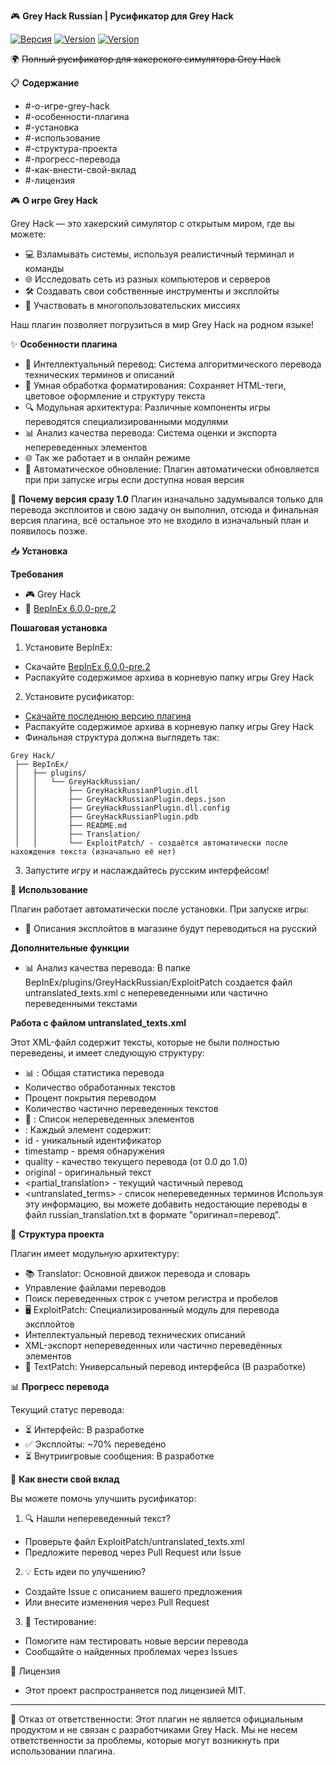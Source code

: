 🎮 **Grey Hack Russian | Русификатор для Grey Hack**

 [![Версия](https://img.shields.io/github/v/release/Tzigan/Grey_Hack_rus?label=%D0%92%D0%B5%D1%80%D1%81%D0%B8%D1%8F)](https://github.com/Tzigan/Grey_Hack_rus/releases/latest) [![Version](https://img.shields.io/badge/BepInEx-6.0.0--pre.2-green)](https://github.com/BepInEx/BepInEx/releases/tag/v6.0.0-pre.2) [![Version](https://img.shields.io/badge/Grey%20Hack-0.9.5-5c7cfa)](https://store.steampowered.com/app/605230/Grey_Hack/)
 
 🌍 ~~Полный русификатор для хакерского симулятора Grey Hack~~

📋 **Содержание**

- #-о-игре-grey-hack
- #-особенности-плагина
- #-установка
- #-использование
- #-структура-проекта
- #-прогресс-перевода
- #-как-внести-свой-вклад
- #-лицензия

🎮 **О игре Grey Hack**

Grey Hack — это хакерский симулятор с открытым миром, где вы можете:
- 💻 Взламывать системы, используя реалистичный терминал и команды
- 🌐 Исследовать сеть из разных компьютеров и серверов
- 🛠 Создавать свои собственные инструменты и эксплойты
- 🤝 Участвовать в многопользовательских миссиях

Наш плагин позволяет погрузиться в мир Grey Hack на родном языке!

✨ **Особенности плагина**
- 📝 Интеллектуальный перевод: Система алгоритмического перевода технических терминов и описаний
- 🧠 Умная обработка форматирования: Сохраняет HTML-теги, цветовое оформление и структуру текста
- 🔍 Модульная архитектура: Различные компоненты игры переводятся специализированными модулями
- 📊 Анализ качества перевода: Система оценки и экспорта непереведенных элементов
- 🌐 Так же работает и в онлайн режиме
- 🔄 Автоматическое обновление: Плагин автоматически обновляется при при запуске игры если доступна новая версия

📌 **Почему версия сразу 1.0**
Плагин изначально задумывался только для перевода эксплоитов и свою задачу он выполнил, отсюда и финальная версия плагина, всё остальное это не входило в изначальный план и появилось позже.

📥 **Установка**

**Требования**
- 🎮 Grey Hack
- 🔌 [BepInEx 6.0.0-pre.2](https://github.com/BepInEx/BepInEx/releases/tag/v6.0.0-pre.2)

**Пошаговая установка**
1. Установите BepInEx:
- Скачайте [BepInEx 6.0.0-pre.2](https://github.com/BepInEx/BepInEx/releases/tag/v6.0.0-pre.2)
- Распакуйте содержимое архива в корневую папку игры Grey Hack
2. Установите русификатор:
- [Скачайте последнюю версию плагина](https://github.com/Tzigan/Grey_Hack_rus/releases)
- Распакуйте содержимое архива в корневую папку игры Grey Hack
- Финальная структура должна выглядеть так:
```
Grey Hack/
 ├── BepInEx/
 │   ├── plugins/
 │   │   └── GreyHackRussian/
 │   │       ├── GreyHackRussianPlugin.dll
 │   │       ├── GreyHackRussianPlugin.deps.json
 │   │       ├── GreyHackRussianPlugin.dll.config
 │   │       ├── GreyHackRussianPlugin.pdb
 │   │       ├── README.md
 │   │       ├── Translation/
 │   │       └── ExploitPatch/ - создаётся автоматически после нахождения текста (изначально её нет)
```
 3. Запустите игру и наслаждайтесь русским интерфейсом!
  
🚀 **Использование**

Плагин работает автоматически после установки. При запуске игры:
- 🔄 Описания эксплойтов в магазине будут переводиться на русский

**Дополнительные функции**
- 📊 Анализ качества перевода: В папке BepInEx/plugins/GreyHackRussian/ExploitPatch создается файл untranslated_texts.xml с непереведенными или частично переведенными текстами

**Работа с файлом untranslated_texts.xml**

Этот XML-файл содержит тексты, которые не были полностью переведены, и имеет следующую структуру:
- 📊 <statistics>: Общая статистика перевода
- Количество обработанных текстов
- Процент покрытия переводом
- Количество частично переведенных текстов
- 📝 <items>: Список непереведенных элементов
- <item>: Каждый элемент содержит:
- id - уникальный идентификатор
- timestamp - время обнаружения
- quality - качество текущего перевода (от 0.0 до 1.0)
- original - оригинальный текст
- <partial_translation> - текущий частичный перевод
- <untranslated_terms> - список непереведенных терминов
Используя эту информацию, вы можете добавить недостающие переводы в файл russian_translation.txt в формате "оригинал=перевод".

🧩 **Структура проекта**

Плагин имеет модульную архитектуру:
- 📚 Translator: Основной движок перевода и словарь
- Управление файлами переводов
- Поиск переведенных строк с учетом регистра и пробелов
- 🖥 ExploitPatch: Специализированный модуль для перевода эксплойтов
- Интеллектуальный перевод технических описаний
- XML-экспорт непереведенных или частично переведённых элементов
- 📱 TextPatch: Универсальный перевод интерфейса (В разработке)

📊 **Прогресс перевода**

Текущий статус перевода:
- ⏳ Интерфейс: В разработке
- ✅ Эксплойты: ~70% переведено
- ⏳ Внутриигровые сообщения: В разработке

🤝 **Как внести свой вклад**

Вы можете помочь улучшить русификатор:
1. 🔍 Нашли непереведенный текст?
- Проверьте файл ExploitPatch/untranslated_texts.xml
- Предложите перевод через Pull Request или Issue
2. 💡 Есть идеи по улучшению?
- Создайте Issue с описанием вашего предложения
- Или внесите изменения через Pull Request
3. 🧪 Тестирование:
- Помогите нам тестировать новые версии перевода
- Сообщайте о найденных проблемах через Issues

📄 Лицензия
- Этот проект распространяется под лицензией MIT.
---
📣 Отказ от ответственности: Этот плагин не является официальным продуктом и не связан с разработчиками Grey Hack. Мы не несем ответственности за проблемы, которые могут возникнуть при использовании плагина.
